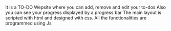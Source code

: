 It is a TO-DO Wepsite where you can add, remove and edit your to-dos
Also you can see your progress displayed by a progress bar
The main layout is scripted with html and designed with css. All the functionalities are programmed using Js
